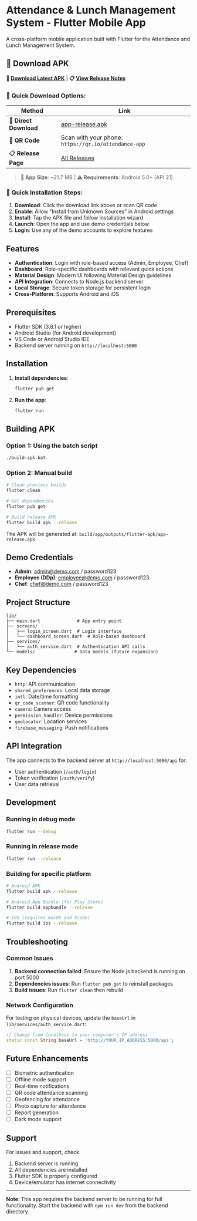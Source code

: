 # Attendance & Lunch Management System - Flutter Mobile App

A cross-platform mobile application built with Flutter for the Attendance and Lunch Management System.

## 📱 Download APK

**🔗 [Download Latest APK](https://github.com/SpookyW2003/Attendance-lunch-Management/releases/latest/download/app-release.apk)** | **📋 [View Release Notes](https://github.com/SpookyW2003/Attendance-lunch-Management/releases/latest)**

### 📲 Quick Download Options:

| Method | Link |
|--------|------|
| 🔗 **Direct Download** | [app-release.apk](https://github.com/SpookyW2003/Attendance-lunch-Management/releases/latest/download/app-release.apk) |
| 📱 **QR Code** | Scan with your phone: `https://qr.io/attendance-app` |
| 📋 **Release Page** | [All Releases](https://github.com/SpookyW2003/Attendance-lunch-Management/releases) |

> **📱 App Size**: ~21.7 MB | **⚠️ Requirements**: Android 5.0+ (API 21)

### 🚀 Quick Installation Steps:
1. **Download**: Click the download link above or scan QR code
2. **Enable**: Allow "Install from Unknown Sources" in Android settings
3. **Install**: Tap the APK file and follow installation wizard
4. **Launch**: Open the app and use demo credentials below
5. **Login**: Use any of the demo accounts to explore features

## Features

- **Authentication**: Login with role-based access (Admin, Employee, Chef)
- **Dashboard**: Role-specific dashboards with relevant quick actions
- **Material Design**: Modern UI following Material Design guidelines
- **API Integration**: Connects to Node.js backend server
- **Local Storage**: Secure token storage for persistent login
- **Cross-Platform**: Supports Android and iOS

## Prerequisites

- Flutter SDK (3.8.1 or higher)
- Android Studio (for Android development)
- VS Code or Android Studio IDE
- Backend server running on `http://localhost:5000`

## Installation

1. **Install dependencies**:
   ```bash
   flutter pub get
   ```

2. **Run the app**:
   ```bash
   flutter run
   ```

## Building APK

### Option 1: Using the batch script
```bash
./build-apk.bat
```

### Option 2: Manual build
```bash
# Clean previous builds
flutter clean

# Get dependencies
flutter pub get

# Build release APK
flutter build apk --release
```

The APK will be generated at: `build/app/outputs/flutter-apk/app-release.apk`

## Demo Credentials

- **Admin**: admin@demo.com / password123
- **Employee (DDp)**: employee@demo.com / password123
- **Chef**: chef@demo.com / password123

## Project Structure

```
lib/
├── main.dart              # App entry point
├── screens/
│   ├── login_screen.dart  # Login interface
│   └── dashboard_screen.dart  # Role-based dashboard
├── services/
│   └── auth_service.dart  # Authentication API calls
└── models/               # Data models (future expansion)
```

## Key Dependencies

- `http`: API communication
- `shared_preferences`: Local data storage
- `intl`: Date/time formatting
- `qr_code_scanner`: QR code functionality
- `camera`: Camera access
- `permission_handler`: Device permissions
- `geolocator`: Location services
- `firebase_messaging`: Push notifications

## API Integration

The app connects to the backend server at `http://localhost:5000/api` for:

- User authentication (`/auth/login`)
- Token verification (`/auth/verify`)
- User data retrieval

## Development

### Running in debug mode
```bash
flutter run --debug
```

### Running in release mode
```bash
flutter run --release
```

### Building for specific platform
```bash
# Android APK
flutter build apk --release

# Android App Bundle (for Play Store)
flutter build appbundle --release

# iOS (requires macOS and Xcode)
flutter build ios --release
```

## Troubleshooting

### Common Issues

1. **Backend connection failed**: Ensure the Node.js backend is running on port 5000
2. **Dependencies issues**: Run `flutter pub get` to reinstall packages
3. **Build issues**: Run `flutter clean` then rebuild

### Network Configuration

For testing on physical devices, update the `baseUrl` in `lib/services/auth_service.dart`:

```dart
// Change from localhost to your computer's IP address
static const String baseUrl = 'http://YOUR_IP_ADDRESS:5000/api';
```

## Future Enhancements

- [ ] Biometric authentication
- [ ] Offline mode support
- [ ] Real-time notifications
- [ ] QR code attendance scanning
- [ ] Geofencing for attendance
- [ ] Photo capture for attendance
- [ ] Report generation
- [ ] Dark mode support

## Support

For issues and support, check:
1. Backend server is running
2. All dependencies are installed
3. Flutter SDK is properly configured
4. Device/emulator has internet connectivity

---

**Note**: This app requires the backend server to be running for full functionality. Start the backend with `npm run dev` from the backend directory.
